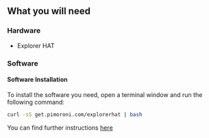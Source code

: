 ## What you will need

### Hardware

* Explorer HAT

### Software

#### Software Installation

To install the software you need, open a terminal window and run the following command:

```bash
curl -sS get.pimoroni.com/explorerhat | bash
```

You can find further instructions [here](https://github.com/pimoroni/explorer-hat)
